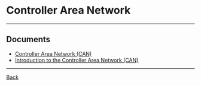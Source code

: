 # Controller Area Network

---

## Documents

- [Controller Area Network (CAN)](https://www.eecs.umich.edu/courses/eecs461/doc/CAN_notes.pdf)
- [Introduction to the Controller Area Network (CAN)](https://www.ti.com/lit/an/sloa101b/sloa101b.pdf?ts=1723104031460&ref_url=https%253A%252F%252Fwww.google.com%252F)

---

[Back](./../readme.md)
